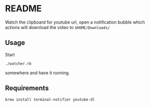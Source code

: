 # README

Watch the clipboard for youtube url, open a notification bubble which actions will download the video to `$HOME/Downloads/`

## Usage

Start

```
./watcher.rb
```

somewhere and have it running.

## Requirements

```
brew install terminal-notifier youtube-dl
```
